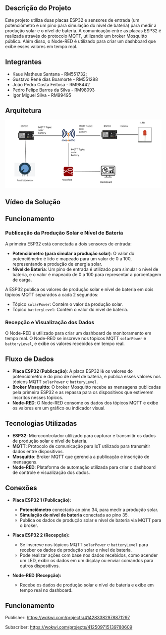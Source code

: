 ## Descrição do Projeto
Este projeto utiliza duas placas ESP32 e sensores de entrada (um potenciômetro e um pino para simulação do nível de bateria) para medir a produção solar e o nível de bateria. A comunicação entre as placas ESP32 é realizada através do protocolo MQTT, utilizando um broker Mosquitto público. Além disso, o Node-RED é utilizado para criar um dashboard que exibe esses valores em tempo real.

## Integrantes 

- Kaue Matheus Santana - RM551732;
- Gustavo René dias Boamorte - RM551288 
- João Pedro Costa Feitosa - RM98442 
- Pedro Felipe Barros da Silva - RM98093 
- Igor Miguel Silva - RM99495

## Arquitetura

![Arquitetura do Sistema](images/arquitetura.png)

## Vídeo da Solução
<!-- Link: https://youtu.be/km0kCXDhtS0?si=8Hdd72nN5IADp1p1 -->

<!-- [![Assista ao vídeo](https://img.youtube.com/vi/78C82yDRMc4/0.jpg)](https://youtu.be/km0kCXDhtS0?si=8Hdd72nN5IADp1p1) -->

## Funcionamento

### Publicação da Produção Solar e Nível de Bateria
A primeira ESP32 está conectada a dois sensores de entrada:
- **Potenciômetro (para simular a produção solar)**: O valor do potenciômetro é lido e mapeado para um valor de 0 a 100, representando a produção de energia solar.
- **Nível de Bateria**: Um pino de entrada é utilizado para simular o nível de bateria, e o valor é mapeado de 0 a 100 para representar a porcentagem de carga.

A ESP32 publica os valores de produção solar e nível de bateria em dois tópicos MQTT separados a cada 2 segundos:
- Tópico `solarPower`: Contém o valor da produção solar.
- Tópico `batteryLevel`: Contém o valor do nível de bateria.

### Recepção e Visualização dos Dados
O Node-RED é utilizado para criar um dashboard de monitoramento em tempo real. O Node-RED se inscreve nos tópicos MQTT `solarPower` e `batteryLevel`, e exibe os valores recebidos em tempo real.

## Fluxo de Dados
- **Placa ESP32 (Publicação)**: A placa ESP32 lê os valores do potenciômetro e do pino de nível de bateria, e publica esses valores nos tópicos MQTT `solarPower` e `batteryLevel`.
- **Broker Mosquitto**: O broker Mosquitto recebe as mensagens publicadas pela primeira ESP32 e as repassa para os dispositivos que estiverem inscritos nesses tópicos.
- **Node-RED**: O Node-RED consome os dados dos tópicos MQTT e exibe os valores em um gráfico ou indicador visual.

## Tecnologias Utilizadas
- **ESP32**: Microcontrolador utilizado para capturar e transmitir os dados de produção solar e nível de bateria.
- **MQTT**: Protocolo de comunicação para IoT utilizado para transmitir dados entre dispositivos.
- **Mosquitto**: Broker MQTT que gerencia a publicação e inscrição de mensagens.
- **Node-RED**: Plataforma de automação utilizada para criar o dashboard de controle e visualização dos dados.

## Conexões
- **Placa ESP32 1 (Publicação):**
  - **Potenciômetro** conectado ao pino 34, para medir a produção solar.
  - **Simulação do nível de bateria** conectada ao pino 35.
  - Publica os dados de produção solar e nível de bateria via MQTT para o broker.

- **Placa ESP32 2 (Recepção):**
  - Se inscreve nos tópicos MQTT `solarPower` e `batteryLevel` para receber os dados de produção solar e nível de bateria.
  - Pode realizar ações com base nos dados recebidos, como acender um LED, exibir os dados em um display ou enviar comandos para outros dispositivos.

- **Node-RED (Recepção):**
  - Recebe os dados de produção solar e nível de bateria e exibe em tempo real no dashboard.


## Funcionamento

Publisher: https://wokwi.com/projects/414283382978871297

Subscriber: https://wokwi.com/projects/412509715139780609